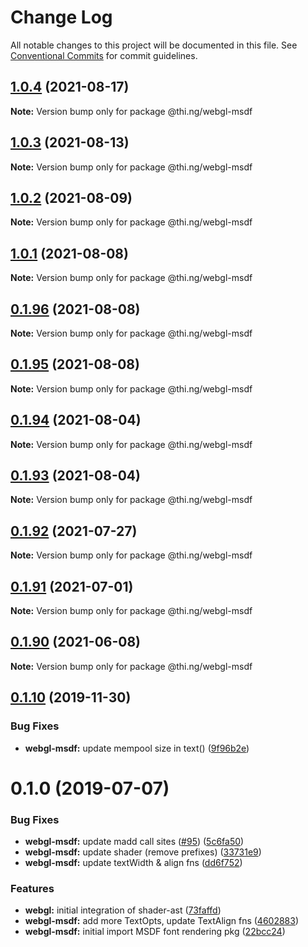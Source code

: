 # Change Log

All notable changes to this project will be documented in this file.
See [Conventional Commits](https://conventionalcommits.org) for commit guidelines.

## [1.0.4](https://github.com/thi-ng/umbrella/compare/@thi.ng/webgl-msdf@1.0.3...@thi.ng/webgl-msdf@1.0.4) (2021-08-17)

**Note:** Version bump only for package @thi.ng/webgl-msdf





## [1.0.3](https://github.com/thi-ng/umbrella/compare/@thi.ng/webgl-msdf@1.0.2...@thi.ng/webgl-msdf@1.0.3) (2021-08-13)

**Note:** Version bump only for package @thi.ng/webgl-msdf





## [1.0.2](https://github.com/thi-ng/umbrella/compare/@thi.ng/webgl-msdf@1.0.1...@thi.ng/webgl-msdf@1.0.2) (2021-08-09)

**Note:** Version bump only for package @thi.ng/webgl-msdf





## [1.0.1](https://github.com/thi-ng/umbrella/compare/@thi.ng/webgl-msdf@0.1.96...@thi.ng/webgl-msdf@1.0.1) (2021-08-08)

**Note:** Version bump only for package @thi.ng/webgl-msdf





## [0.1.96](https://github.com/thi-ng/umbrella/compare/@thi.ng/webgl-msdf@0.1.95...@thi.ng/webgl-msdf@0.1.96) (2021-08-08)

**Note:** Version bump only for package @thi.ng/webgl-msdf





## [0.1.95](https://github.com/thi-ng/umbrella/compare/@thi.ng/webgl-msdf@0.1.94...@thi.ng/webgl-msdf@0.1.95) (2021-08-08)

**Note:** Version bump only for package @thi.ng/webgl-msdf





## [0.1.94](https://github.com/thi-ng/umbrella/compare/@thi.ng/webgl-msdf@0.1.93...@thi.ng/webgl-msdf@0.1.94) (2021-08-04)

**Note:** Version bump only for package @thi.ng/webgl-msdf





## [0.1.93](https://github.com/thi-ng/umbrella/compare/@thi.ng/webgl-msdf@0.1.92...@thi.ng/webgl-msdf@0.1.93) (2021-08-04)

**Note:** Version bump only for package @thi.ng/webgl-msdf





## [0.1.92](https://github.com/thi-ng/umbrella/compare/@thi.ng/webgl-msdf@0.1.91...@thi.ng/webgl-msdf@0.1.92) (2021-07-27)

**Note:** Version bump only for package @thi.ng/webgl-msdf





## [0.1.91](https://github.com/thi-ng/umbrella/compare/@thi.ng/webgl-msdf@0.1.90...@thi.ng/webgl-msdf@0.1.91) (2021-07-01)

**Note:** Version bump only for package @thi.ng/webgl-msdf





## [0.1.90](https://github.com/thi-ng/umbrella/compare/@thi.ng/webgl-msdf@0.1.89...@thi.ng/webgl-msdf@0.1.90) (2021-06-08)

**Note:** Version bump only for package @thi.ng/webgl-msdf





## [0.1.10](https://github.com/thi-ng/umbrella/compare/@thi.ng/webgl-msdf@0.1.9...@thi.ng/webgl-msdf@0.1.10) (2019-11-30)

### Bug Fixes

* **webgl-msdf:** update mempool size in text() ([9f96b2e](https://github.com/thi-ng/umbrella/commit/9f96b2ec525cd8d8a5d5e31d39352f0c6e350991))

# 0.1.0 (2019-07-07)

### Bug Fixes

* **webgl-msdf:** update madd call sites ([#95](https://github.com/thi-ng/umbrella/issues/95)) ([5c6fa50](https://github.com/thi-ng/umbrella/commit/5c6fa50))
* **webgl-msdf:** update shader (remove prefixes) ([33731e9](https://github.com/thi-ng/umbrella/commit/33731e9))
* **webgl-msdf:** update textWidth & align fns ([dd6f752](https://github.com/thi-ng/umbrella/commit/dd6f752))

### Features

* **webgl:** initial integration of shader-ast ([73faffd](https://github.com/thi-ng/umbrella/commit/73faffd))
* **webgl-msdf:** add more TextOpts, update TextAlign fns ([4602883](https://github.com/thi-ng/umbrella/commit/4602883))
* **webgl-msdf:** initial import MSDF font rendering pkg ([22bcc24](https://github.com/thi-ng/umbrella/commit/22bcc24))
